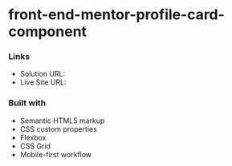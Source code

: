 # front-end-mentor-profile-card-component

### Links

- Solution URL: 
- Live Site URL: 


### Built with

- Semantic HTML5 markup
- CSS custom properties
- Flexbox
- CSS Grid
- Mobile-first workflow
